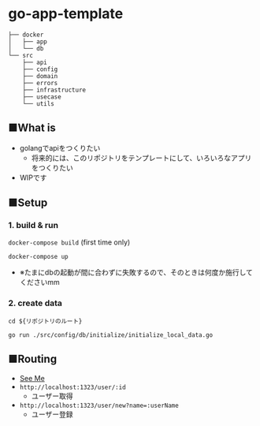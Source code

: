 # go-app-template

```
├── docker
│   ├── app
│   └── db
└── src
    ├── api
    ├── config
    ├── domain
    ├── errors
    ├── infrastructure
    ├── usecase
    └── utils
```
## ■What is

* golangでapiをつくりたい
    * 将来的には、このリポジトリをテンプレートにして、いろいろなアプリをつくりたい
* WIPです

## ■Setup

### 1. build & run
`docker-compose build` (first time only)

`docker-compose up`

* ※たまにdbの起動が間に合わずに失敗するので、そのときは何度か施行してくださいmm

### 2. create data

`cd ${リポジトリのルート}`

`go run ./src/config/db/initialize/initialize_local_data.go`

## ■Routing

* [See Me](https://github.com/yuto-ohta/go-app-template/blob/master/src/config/routes/router.go)
* `http://localhost:1323/user/:id`
    * ユーザー取得
* `http://localhost:1323/user/new?name=:userName`
    * ユーザー登録
